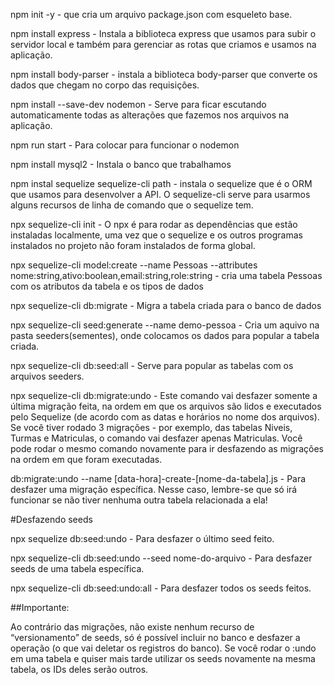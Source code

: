 npm init -y - que cria um arquivo package.json com esqueleto base.

 npm install express - Instala a biblioteca express que usamos para subir o servidor local e também para gerenciar as rotas que criamos e usamos na aplicação.

 npm install body-parser - instala a biblioteca body-parser que converte os dados que chegam no corpo das requisições.

 npm install --save-dev nodemon - Serve para ficar escutando automaticamente todas as alterações que fazemos nos arquivos na aplicação.

 npm run start - Para colocar para funcionar o nodemon

 npm install mysql2 - Instala o banco que trabalhamos

 npm instal sequelize sequelize-cli path - instala o sequelize que é o ORM que usamos para desenvolver a API. O sequelize-cli serve para usarmos alguns recursos de linha de comando que o sequelize tem.

 npx sequelize-cli init - O npx é para rodar as dependências que estão instaladas localmente, uma vez que o sequelize e os outros programas instalados no projeto não foram instalados de forma global.

 npx sequelize-cli model:create --name Pessoas --attributes nome:string,ativo:boolean,email:string,role:string - cria uma tabela Pessoas com os atributos da tabela e os tipos de dados

npx sequelize-cli db:migrate  - Migra a tabela criada para o banco de dados

npx sequelize-cli seed:generate --name demo-pessoa  - Cria um aquivo na pasta seeders(sementes), onde colocamos os dados para popular a tabela criada.

npx sequelize-cli db:seed:all  - Serve para popular as tabelas com os arquivos seeders.

npx sequelize-cli db:migrate:undo - Este comando vai desfazer somente a última migração feita, na ordem em que os arquivos são lidos e executados pelo Sequelize (de acordo com as datas e horários no nome dos arquivos). Se você tiver rodado 3 migrações - por exemplo, das tabelas Niveis, Turmas e Matriculas, o comando vai desfazer apenas Matriculas. Você pode rodar o mesmo comando novamente para ir desfazendo as migrações na ordem em que foram executadas.

db:migrate:undo --name [data-hora]-create-[nome-da-tabela].js - Para desfazer uma migração específica. Nesse caso, lembre-se que só irá funcionar se não tiver nenhuma outra tabela relacionada a ela!

#Desfazendo seeds

npx sequelize db:seed:undo - Para desfazer o último seed feito.

npx sequelize-cli db:seed:undo --seed nome-do-arquivo - Para desfazer seeds de uma tabela específica.

npx sequelize-cli db:seed:undo:all - Para desfazer todos os seeds feitos.

##Importante:

Ao contrário das migrações, não existe nenhum recurso de “versionamento” de seeds, só é possível incluir no banco e desfazer a operação (o que vai deletar os registros do banco).
Se você rodar o :undo em uma tabela e quiser mais tarde utilizar os seeds novamente na mesma tabela, os IDs deles serão outros.